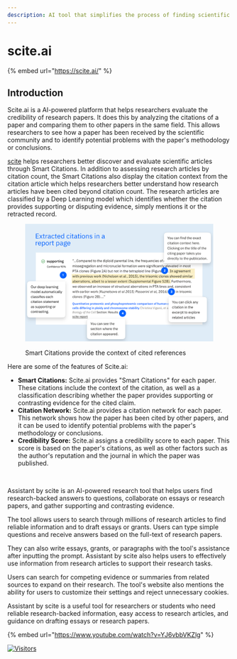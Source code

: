 ```yaml
---
description: AI tool that simplifies the process of finding scientific articles
---
```


# scite.ai

{% embed url="https://scite.ai/" %}

## Introduction

Scite.ai is a AI-powered platform that helps researchers evaluate the credibility of research papers. It does this by analyzing the citations of a paper and comparing them to other papers in the same field. This allows researchers to see how a paper has been received by the scientific community and to identify potential problems with the paper's methodology or conclusions.

[scite](https://scite.ai/home) helps researchers better discover and evaluate scientific articles through Smart Citations. In addition to assessing research articles by citation count, the Smart Citations also display the citation context from the citation article which helps researchers better understand how research articles have been cited beyond citation count. The research articles are classified by a Deep Learning model which identifies whether the citation provides supporting or disputing evidence, simply mentions it or the retracted record.

<figure><img src="../../.gitbook/assets/image (2).png" alt="" width="563"><figcaption><p>Smart Citations provide the context of cited references</p></figcaption></figure>

Here are some of the features of Scite.ai:

* **Smart Citations:** Scite.ai provides "Smart Citations" for each paper. These citations include the context of the citation, as well as a classification describing whether the paper provides supporting or contrasting evidence for the cited claim.
* **Citation Network:** Scite.ai provides a citation network for each paper. This network shows how the paper has been cited by other papers, and it can be used to identify potential problems with the paper's methodology or conclusions.
* **Credibility Score:** Scite.ai assigns a credibility score to each paper. This score is based on the paper's citations, as well as other factors such as the author's reputation and the journal in which the paper was published.

<figure><img src="https://substackcdn.com/image/fetch/f_auto,q_auto:good,fl_progressive:steep/https%3A%2F%2Fsubstack-post-media.s3.amazonaws.com%2Fpublic%2Fimages%2F219345a5-2d24-420f-9efe-d54ee940a6cc_1280x1127.jpeg" alt="" width="563"><figcaption></figcaption></figure>

Assistant by scite is an AI-powered research tool that helps users find research-backed answers to questions, collaborate on essays or research papers, and gather supporting and contrasting evidence.

The tool allows users to search through millions of research articles to find reliable information and to draft essays or grants. Users can type simple questions and receive answers based on the full-text of research papers.

They can also write essays, grants, or paragraphs with the tool's assistance after inputting the prompt. Assistant by scite also helps users to effectively use information from research articles to support their research tasks.

Users can search for competing evidence or summaries from related sources to expand on their research. The tool's website also mentions the ability for users to customize their settings and reject unnecessary cookies.

Assistant by scite is a useful tool for researchers or students who need reliable research-backed information, easy access to research articles, and guidance on drafting essays or research papers.

{% embed url="https://www.youtube.com/watch?v=YJ6vbbVKZlg" %}

[![Visitors](https://api.visitorbadge.io/api/visitors?path=https%3A%2F%2Fgithub.com%2Fdrshahizan\&labelColor=%23697689\&countColor=%23555555\&style=plastic)](https://visitorbadge.io/status?path=https%3A%2F%2Fgithub.com%2Fdrshahizan)
